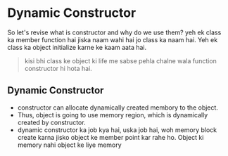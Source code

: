 # Dynamic Constructor

So let's revise what is constructor and why do we use them? yeh ek class ka member function hai jiska naam wahi hai jo class ka naam hai. Yeh ek class ka object initialize karne ke kaam aata hai.

> kisi bhi class ke object ki life me sabse pehla chalne wala function constructor hi hota hai.

## Dynamic Constructor

- constructor can allocate dynamically created membory to the object.
- Thus, object is going to use memory region, which is dynamically created by constructor.
- dynamic constructor ka job kya hai, uska job hai, woh memory block create karna jisko object ke member point kar rahe ho. Object ki memory nahi object ke liye memory
